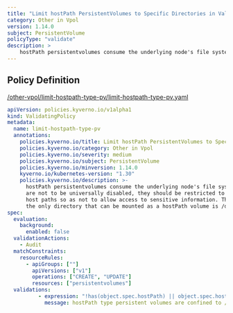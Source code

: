 ```yaml
---
title: "Limit hostPath PersistentVolumes to Specific Directories in ValidatingPolicy"
category: Other in Vpol
version: 1.14.0
subject: PersistentVolume
policyType: "validate"
description: >
    hostPath persistentvolumes consume the underlying node's file system. If hostPath volumes are not to be universally disabled, they should be restricted to only certain host paths so as not to allow access to sensitive information. This policy ensures the only directory that can be mounted as a hostPath volume is /data.
---
```


## Policy Definition
<a href="https://github.com/kyverno/policies/raw/main//other-vpol/limit-hostpath-type-pv/limit-hostpath-type-pv.yaml" target="-blank">/other-vpol/limit-hostpath-type-pv/limit-hostpath-type-pv.yaml</a>

```yaml
apiVersion: policies.kyverno.io/v1alpha1
kind: ValidatingPolicy
metadata:
  name: limit-hostpath-type-pv
  annotations:
    policies.kyverno.io/title: Limit hostPath PersistentVolumes to Specific Directories in ValidatingPolicy
    policies.kyverno.io/category: Other in Vpol 
    policies.kyverno.io/severity: medium
    policies.kyverno.io/subject: PersistentVolume
    policies.kyverno.io/minversion: 1.14.0
    kyverno.io/kubernetes-version: "1.30"
    policies.kyverno.io/description: >-
      hostPath persistentvolumes consume the underlying node's file system. If hostPath volumes
      are not to be universally disabled, they should be restricted to only certain
      host paths so as not to allow access to sensitive information. This policy ensures
      the only directory that can be mounted as a hostPath volume is /data.
spec:
  evaluation:
    background:
      enabled: false
  validationActions: 
    - Audit
  matchConstraints:
    resourceRules:
      - apiGroups: [""]
        apiVersions: ["v1"]
        operations: ["CREATE", "UPDATE"]
        resources: ["persistentvolumes"]
  validations:
          - expression: "!has(object.spec.hostPath) || object.spec.hostPath.path.startsWith('/data')"
            message: hostPath type persistent volumes are confined to /data.


```
